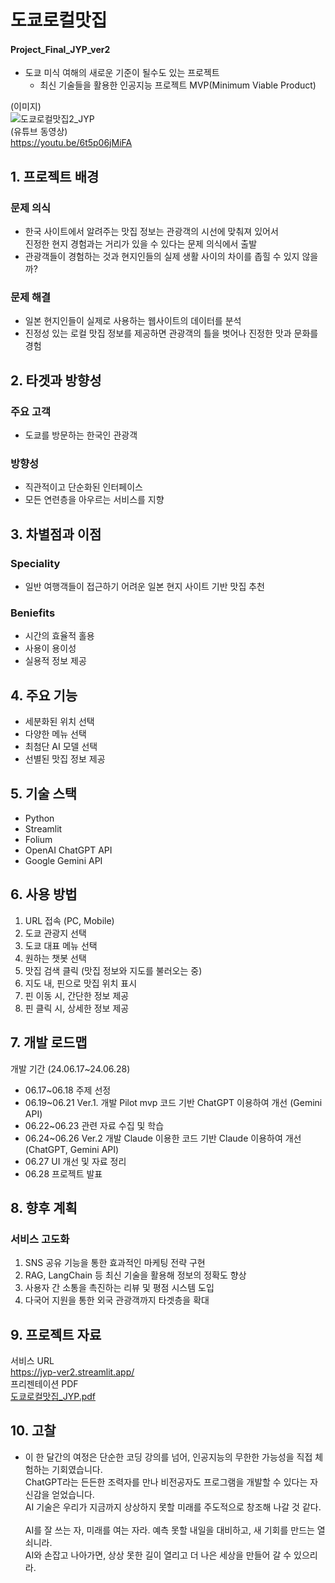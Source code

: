 # 도쿄로컬맛집
#### Project_Final_JYP_ver2
- 도쿄 미식 여해의 새로운 기준이 될수도 있는 프로젝트
  * 최신 기술들을 활용한 인공지능 프로젝트 MVP(Minimum Viable Product)

(이미지)<br>
![도쿄로컬맛집2_JYP](https://github.com/team1377/Project_Final_JYP_ver2/assets/172336808/e9ada202-10f5-4e15-9118-4ae535b19e88)
<br>
(유튜브 동영상)
<br>
https://youtu.be/6t5p06jMiFA

## 1. 프로젝트 배경
### 문제 의식
- 한국 사이트에서 알려주는 맛집 정보는 관광객의 시선에 맞춰져 있어서<br>
진정한 현지 경험과는 거리가 있을 수 있다는 문제 의식에서 출발
- 관광객들이 경험하는 것과 현지인들의 실제 생활 사이의 차이를 좁힐 수 있지 않을까?
### 문제 해결
- 일본 현지인들이 실제로 사용하는 웹사이트의 데이터를 분석
- 진정성 있는 로컬 맛집 정보를 제공하면 관광객의 틀을 벗어나 진정한 맛과 문화를 경험

## 2. 타겟과 방향성
### 주요 고객
- 도쿄를 방문하는 한국인 관광객
### 방향성
- 직관적이고 단순화된 인터페이스
- 모든 연련층을 아우르는 서비스를 지향

## 3. 차별점과 이점
### Speciality
- 일반 여행객들이 접근하기 어려운 일본 현지 사이트 기반 맛집 추천
### Beniefits
- 시간의 효율적 홀용
- 사용이 용이성
- 실용적 정보 제공

## 4. 주요 기능
- 세분화된 위치 선택
- 다양한 메뉴 선택
- 최첨단 AI 모델 선택
- 선별된 맛집 정보 제공

## 5. 기술 스택
- Python
- Streamlit
- Folium
- OpenAI ChatGPT API
- Google Gemini API

## 6. 사용 방법
<ol>
<li>URL 접속 (PC, Mobile)
<li>도쿄 관광지 선택
<li>도쿄 대표 메뉴 선택
<li>원하는 챗봇 선택
<li>맛집 검색 클릭 (맛집 정보와 지도를 불러오는 중)
<li>지도 내,  핀으로 맛집 위치 표시
<li>핀 이동 시, 간단한 정보 제공
<li>핀 클릭 시, 상세한 정보 제공</li>
</ol>

## 7. 개발 로드맵

개발 기간 (24.06.17~24.06.28)
- 06.17~06.18 주제 선정
- 06.19~06.21 Ver.1. 개발
  Pilot mvp 코드 기반 ChatGPT 이용하여 개선 (Gemini API)
- 06.22~06.23 관련 자료 수집 및 학습
- 06.24~06.26 Ver.2 개발
  Claude 이용한 코드 기반 Claude 이용하여 개선 (ChatGPT, Gemini API)
- 06.27 UI 개선 및 자료 정리
- 06.28 프로젝트 발표

## 8. 향후 계획
### 서비스 고도화
<ol>
<li>SNS 공유 기능을 통한 효과적인 마케팅 전략 구현
<li>RAG, LangChain 등 최신 기술을 활용해 정보의 정확도 향상
<li>사용자 간 소통을 촉진하는 리뷰 및 평점 시스템 도입
<li>다국어 지원을 통한 외국 관광객까지 타겟층을 확대</li>
</ol>

## 9. 프로젝트 자료
서비스 URL
<br>
https://jyp-ver2.streamlit.app/
<br>
프리젠테이션 PDF
<br>
[도쿄로컬맛집_JYP.pdf](https://github.com/user-attachments/files/16047278/_JYP.pdf)


## 10. 고찰

- 이 한 달간의 여정은 단순한 코딩 강의를 넘어, 인공지능의 무한한 가능성을 직접 체험하는 기회였습니다.<br>
ChatGPT라는 든든한 조력자를 만나 비전공자도 프로그램을 개발할 수 있다는 자신감을 얻었습니다.<br>
AI 기술은 우리가 지금까지 상상하지 못할 미래를 주도적으로 창조해 나갈 것 같다.<br><br>
AI를 잘 쓰는 자, 미래를 여는 자라. 예측 못할 내일을 대비하고, 새 기회를 만드는 열쇠니라.<br>
AI와 손잡고 나아가면, 상상 못한 길이 열리고 더 나은 세상을 만들어 갈 수 있으리라.<br>
